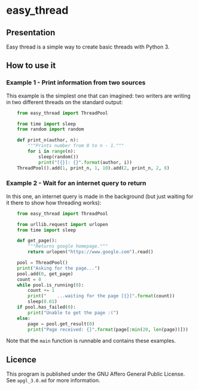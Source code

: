 # easy_thread

## Presentation

Easy thread is a simple way to create basic threads with Python 3.

## How to use it

### Example 1 - Print information from two sources

This example is the simplest one that can imagined: two writers are writing in two different threads on the standard output:

```python
    from easy_thread import ThreadPool

    from time import sleep
    from random import random

    def print_n(author, n):
        """Prints number from 0 to n - 1."""
        for i in range(n):
            sleep(random())
            print("[{}]: {}".format(author, i))
    ThreadPool().add(1, print_n, 1, 10).add(2, print_n, 2, 8)
```

### Example 2 - Wait for an internet query to return

In this one, an internet query is made in the background (but just waiting for it there to show how threading works):

```python
    from easy_thread import ThreadPool

    from urllib.request import urlopen
    from time import sleep

    def get_page():
        """Returns google homepage."""
        return urlopen("https://www.google.com").read()

    pool = ThreadPool()
    print("Asking for the page...")
    pool.add(0, get_page)
    count = 0
    while pool.is_running(0):
        count += 1
        print("    ...waiting for the page [{}]".format(count))
        sleep(0.01)
    if pool.has_failed(0):
        print("Unable to get the page :(")
    else:
        page = pool.get_result(0)
        print("Page received: {}".format(page[:min(20, len(page))]))
```

Note that the `main` function is runnable and contains these examples.

## Licence

This program is published under the GNU Affero General Public License.  
See `apgl_3.0.md` for more information.
